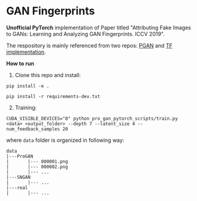 # GAN Fingerprints
**Unofficial PyTorch** implementation of Paper titled "Attributing Fake Images to GANs: Learning and Analyzing GAN Fingerprints. ICCV 2019". <br>


The respository is mainly referenced from two repos: 
[PGAN](https://github.com/akanimax/pro_gan_pytorch/tree/master) and  [TF implementation](https://github.com/ningyu1991/GANFingerprints).<br>  
 
**How to run**

1. Clone this repo and install:

```
pip install -e .
```

```
pip install -r requirements-dev.txt
```

2. Training:

```
CUDA_VISIBLE_DEVICES="0" python pro_gan_pytorch_scripts/train.py <data> <output_folder> --depth 7 --latent_size 4 --num_feedback_samples 20
```

where `data` folder is organized in following way:
```
data
|---ProGAN
|		|--- 000001.png
|		|--- 000002.png
|		|--- ...
|---SNGAN
|		|--- ...
|---real
|		|--- ...
```

